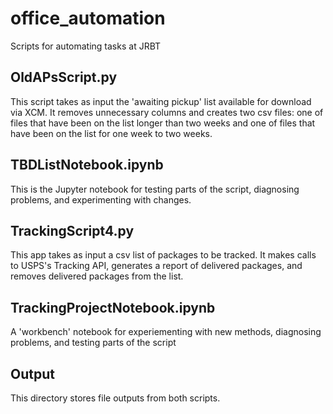 # office_automation
Scripts for automating tasks at JRBT

## OldAPsScript.py

This script takes as input the 'awaiting pickup' list available for download via XCM. It removes unnecessary columns and creates two csv files: one of files that have been on the list longer than two weeks and one of files that have been on the list for one week to two weeks.

## TBDListNotebook.ipynb

This is the Jupyter notebook for testing parts of the script, diagnosing problems, and experimenting with changes.

## TrackingScript4.py

This app takes as input a csv list of packages to be tracked. It makes calls to USPS's Tracking API, generates a report of delivered packages, and removes delivered packages from the list.

## TrackingProjectNotebook.ipynb

A 'workbench' notebook for experiementing with new methods, diagnosing problems, and testing parts of the script

## Output

This directory stores file outputs from both scripts.
